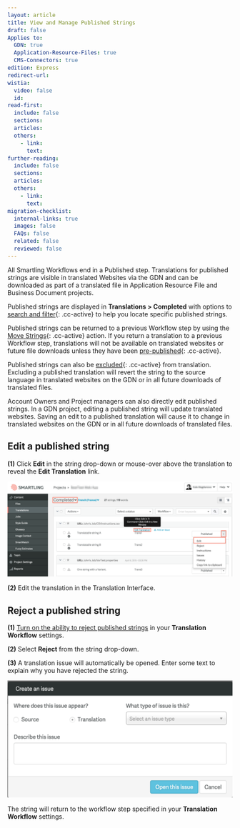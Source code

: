 ```yaml
---
layout: article
title: View and Manage Published Strings
draft: false
Applies to:
  GDN: true
  Application-Resource-Files: true
  CMS-Connectors: true
edition: Express
redirect-url:
wistia:
  video: false
  id:
read-first:
  include: false
  sections:
  articles:
  others:
    - link:
      text:
further-reading:
  include: false
  sections:
  articles:
  others:
    - link:
      text:
migration-checklist:
  internal-links: true
  images: false
  FAQs: false
  related: false
  reviewed: false
---
```



All Smartling Workflows end in a Published step. Translations for published strings are visible in translated Websites via the GDN and can be downloaded as part of a translated file in Application Resource File and Business Document projects.

Published strings are displayed in **Translations &gt; Completed**&nbsp;with options to [search and filter](/knowledge-base/articles/search-and-filter-in-the-list-view/){: .cc-active} to help you locate specific published strings.

Published strings can be returned to a previous Workflow step by using the [Move Strings](/knowledge-base/articles/move-strings-between-workflow-steps/){: .cc-active} action. If you return a translation to a previous Workflow step, translations will not be available on translated websites or future file downloads unless they have been [pre-published](/knowledge-base/articles/manage-content-in-translation-content-owners/#pre-publish){: .cc-active}.

Published strings can also be [excluded](/knowledge-base/articles/manage-content-in-translation-content-owners/#exclude-from-translation){: .cc-active} from translation. Excluding a published translation will revert the string to the source language in translated websites on the GDN or in all future downloads of translated files.

Account Owners and Project managers can also directly edit published strings. In a GDN project, editing a published string will update translated websites. Saving an edit to a published translation will cause it to change in translated websites on the GDN or in all future downloads of translated files.

## Edit a published string

**(1)** Click **Edit** in the string drop-down or mouse-over above the translation to reveal the **Edit Translation** link.

![](/uploads/versions/smartling___translations_management-4---x----2448-1038x---.png)

**(2)** Edit the translation in the Translation Interface.

## Reject a published string

**(1)** [Turn on the ability to reject published strings](/knowledge-base/articles/create-and-customize-a-workflow/#customize-a-workflow) in your **Translation Workflow** settings.

**(2)** Select **Reject** from the string drop-down.

**(3)** A translation issue will automatically be opened. Enter some text to explain why you have rejected the string.

![medium](/uploads/versions/smartling___translations_management-5---x----1158-602x---.png)

The string will return to the workflow step specified in your **Translation Workflow** settings.